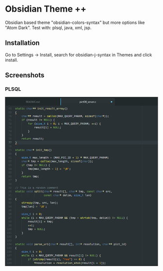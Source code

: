 # Obsidian Theme ++

Obsidian based theme "obsidian-colors-syntax" but more options like "Atom Dark".
Test with: plsql, java, xml, jsp.

## Installation

Go to Settings -> Install, search for obsidian-j-syntax in Themes and click install.

## Screenshots

### PLSQL

![Atom screenshot](https://raw.githubusercontent.com/panv/obsidian-scheme-notepad/master/screenshots/atom_example.png)
